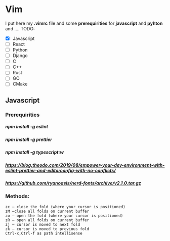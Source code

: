 # Vim
I put here my **.vimrc** file and some **prerequirities** for **javascript** and **pyhton** and ....
TODO:
 - [x] Javascript
 - [ ] React
 - [ ] Python
 - [ ] Django 
 - [ ] C 
 - [ ] C++
 - [ ] Rust
 - [ ] GO
 - [ ] CMake

## Javascript 
### Prerequirities
##### npm install -g eslint
##### npm install -g prettier
##### npm install -g typescript:w
##### https://blog.theodo.com/2019/08/empower-your-dev-environment-with-eslint-prettier-and-editorconfig-with-no-conflicts/
##### https://github.com/ryanoasis/nerd-fonts/archive/v2.1.0.tar.gz
### Methods:
    zc — close the fold (where your cursor is positioned)
    zM —close all folds on current buffer
    zo — open the fold (where your cursor is positioned)
    zR — open all folds on current buffer
    zj — cursor is moved to next fold
    zk — cursor is moved to previous fold
    Ctrl-x,Ctrl-f as path intellisense

